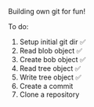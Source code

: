 Building own git for fun!

To do:

1) Setup initial git dir ✅
2) Read blob object ✅
3) Create bob object ✅
4) Read tree object ✅
5) Write tree object ✅
6) Create a commit
7) Clone a repository
